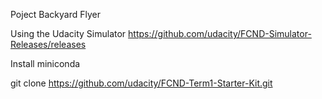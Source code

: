 Poject Backyard Flyer

Using the Udacity Simulator https://github.com/udacity/FCND-Simulator-Releases/releases


Install miniconda

git clone https://github.com/udacity/FCND-Term1-Starter-Kit.git